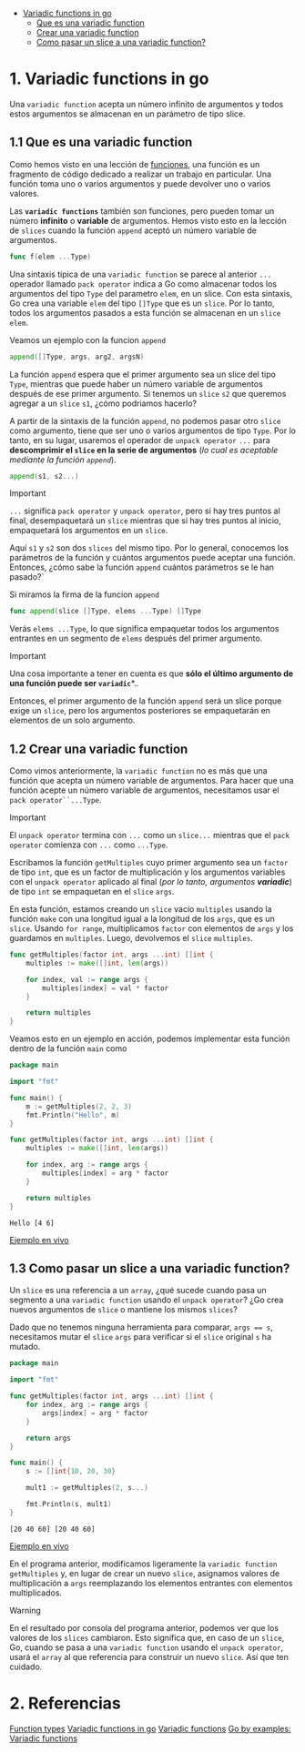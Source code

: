 - [Variadic functions in go](#1-variadic-functions-in-go)
  - [Que es una variadic function](#11-que-es-una-variadic-function)
  - [Crear una variadic function](#12-crear-una-variadic-function)
  - [Como pasar un slice a una variadic function?](#13-como-pasar-un-slice-a-una-variadic-function)

# 1. Variadic functions in go

Una `variadic function` acepta un número infinito de argumentos y todos estos argumentos se almacenan en un parámetro de tipo slice.

## 1.1 Que es una variadic function

Como hemos visto en una lección de [funciones](../functions/functions.md), una función es un fragmento de código dedicado a realizar un trabajo en particular. Una función toma uno o varios argumentos y puede devolver uno o varios valores.

Las **`variadic functions`** también son funciones, pero pueden tomar un número **infinito** o **variable** de argumentos. Hemos visto esto en la lección de `slices` cuando la función `append` aceptó un número variable de argumentos.

```go
func f(elem ...Type)
```

Una sintaxis típica de una `variadic function` se parece al anterior `...` operador llamado `pack operator` indica a Go como almacenar todos los argumentos del tipo `Type` del parametro `elem`, en un slice. Con esta sintaxis, Go crea una variable `elem` del tipo `[]Type` que es un `slice`. Por lo tanto, todos los argumentos pasados ​​a esta función se almacenan en un `slice` `elem`.

Veamos un ejemplo con la funcion `append`

```go
append([]Type, args, arg2, argsN)
```

La función `append` espera que el primer argumento sea un slice del tipo `Type`, mientras que puede haber un número variable de argumentos después de ese primer argumento. Si tenemos un `slice` `s2` que queremos agregar a un `slice` `s1`, ¿cómo podriamos hacerlo?

A partir de la sintaxis de la función `append`, no podemos pasar otro `slice` como argumento, tiene que ser uno o varios argumentos de tipo `Type`. Por lo tanto, en su lugar, usaremos el operador de `unpack operator` `...` para **descomprimir el `slice` en la serie de argumentos** (*lo cual es aceptable mediante la función `append`*).

```go
append(s1, s2...)
```

> [!IMPORTANT]
> `...` significa `pack operator` y `unpack operator`, pero si hay tres puntos al final, desempaquetará un `slice` mientras que si hay tres puntos al inicio, empaquetará los argumentos en un `slice`.

Aquí `s1` y `s2` son dos `slices` del mismo tipo. Por lo general, conocemos los parámetros de la función y cuántos argumentos puede aceptar una función. Entonces, ¿cómo sabe la función `append` cuántos parámetros se le han pasado?`

Si miramos la firma de la funcion `append`

```go
func append(slice []Type, elems ...Type) []Type
```

Verás `elems ...Type`, lo que significa empaquetar todos los argumentos entrantes en un segmento de `elems` después del primer argumento.

> [!IMPORTANT]
> Una cosa importante a tener en cuenta es que **sólo el último argumento de una función puede ser `variadic`***..

Entonces, el primer argumento de la función `append` será un slice porque exige un `slice`, pero los argumentos posteriores se empaquetarán en elementos de un solo argumento.

## 1.2 Crear una variadic function

Como vimos anteriormente, la `variadic function` no es más que una función que acepta un número variable de argumentos. Para hacer que una función acepte un número variable de argumentos, necesitamos usar el `pack operator``...Type`.

> [!IMPORTANT]
> El `unpack operator` termina con `...` como un `slice...` mientras que el `pack operator` comienza con `...` como `...Type`.

Escribamos la función `getMultiples` cuyo primer argumento sea un `factor` de tipo `int`, que es un factor de multiplicación y los argumentos variables con el `unpack operator` aplicado al final (*por lo tanto, argumentos **variadic***) de tipo `int` se empaquetan en el `slice` `args`.

En esta función, estamos creando un `slice` vacío `multiples` usando la función `make` con una longitud igual a la longitud de los `args`, que es un `slice`. Usando `for range`, multiplicamos `factor` con elementos de `args` y los guardamos en `multiples`. Luego, devolvemos el `slice` `multiples`.

```go
func getMultiples(factor int, args ...int) []int {
	multiples := make([]int, len(args))

	for index, val := range args {
		multiples[index] = val * factor
	}

	return multiples
}
```

Veamos esto en un ejemplo en acción, podemos implementar esta función dentro de la función `main` como

```go
package main

import "fmt"

func main() {
	m := getMultiples(2, 2, 3)
	fmt.Println("Hello", m)
}

func getMultiples(factor int, args ...int) []int {
	multiples := make([]int, len(args))

	for index, arg := range args {
		multiples[index] = arg * factor
	}

	return multiples
}
```

```text
Hello [4 6]
```

[Ejemplo en vivo](https://go.dev/play/p/orA0CJtSnBs)


## 1.3  Como pasar un slice a una variadic function?

Un `slice` es una referencia a un `array`, ¿qué sucede cuando pasa un segmento a una `variadic function` usando el `unpack operator`? ¿Go crea nuevos argumentos de `slice` o mantiene los mismos `slices`?

Dado que no tenemos ninguna herramienta para comparar, `args == s`, necesitamos mutar el `slice` `args` para verificar si el `slice` original `s` ha mutado.

```go
package main

import "fmt"

func getMultiples(factor int, args ...int) []int {
	for index, arg := range args {
		args[index] = arg * factor
	}

	return args
}

func main() {
	s := []int{10, 20, 30}

	mult1 := getMultiples(2, s...)

	fmt.Println(s, mult1)
}
```

```text
[20 40 60] [20 40 60]
```

[Ejemplo en vivo](https://go.dev/play/p/fbNgVGu6JZO)

En el programa anterior, modificamos ligeramente la `variadic function` `getMultiples` y, en lugar de crear un nuevo `slice`, asignamos valores de multiplicación a `args` reemplazando los elementos entrantes con elementos multiplicados.

> [!WARNING]
> En el resultado por consola del programa anterior, podemos ver que los valores de los `slices` cambiaron. Esto significa que, en caso de un `slice`, Go, cuando se pasa a una `variadic function` usando el `unpack operator`, usará el `array` al que referencia para construir un nuevo `slice`. Así que ten cuidado.

# 2. Referencias

[Function types](https://go.dev/ref/spec#Function_types)
[Variadic functions in go](https://medium.com/rungo/variadic-function-in-go)
[Variadic functions](https://golangbot.com/variadic-functions/)
[Go by examples: Variadic functions](https://gobyexample.com/variadic-functions)
